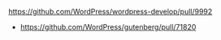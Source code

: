https://github.com/WordPress/wordpress-develop/pull/9992

* https://github.com/WordPress/gutenberg/pull/71820